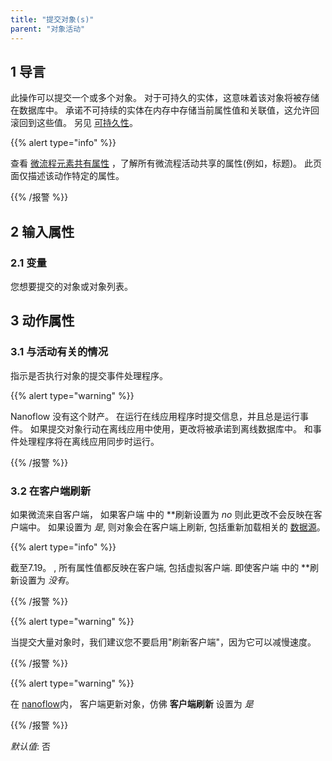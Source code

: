 ```yaml
---
title: "提交对象(s)"
parent: "对象活动"
---
```


## 1 导言

此操作可以提交一个或多个对象。 对于可持久的实体，这意味着该对象将被存储在数据库中。 承诺不可持续的实体在内存中存储当前属性值和关联值，这允许回滚回到这些值。 另见 [可持久性](persistability)。

{{% alert type="info" %}}

查看 [微流程元素共有属性](microflow-element-common-properties) ，了解所有微流程活动共享的属性(例如，标题)。 此页面仅描述该动作特定的属性。

{{% /报警 %}}

## 2 输入属性

### 2.1 变量

您想要提交的对象或对象列表。

## 3 动作属性

### 3.1 与活动有关的情况

指示是否执行对象的提交事件处理程序。

{{% alert type="warning" %}}

Nanoflow 没有这个财产。 在运行在线应用程序时提交信息，并且总是运行事件。 如果提交对象行动在离线应用中使用，更改将被承诺到离线数据库中。 和事件处理程序将在离线应用同步时运行。

{{% /报警 %}}

### 3.2 在客户端刷新

如果微流来自客户端， 如果客户端</strong> 中的 **刷新设置为 *no* 则此更改不会反映在客户端中。 如果设置为 *是*, 则对象会在客户端上刷新, 包括重新加载相关的 [数据源](data-sources)。</p>

{{% alert type="info" %}}

截至7.19。 , 所有属性值都反映在客户端, 包括虚拟客户端. 即使客户端</strong> 中的 **刷新设置为 *没有*。</p>

{{% /报警 %}}

{{% alert type="warning" %}}

当提交大量对象时，我们建议您不要启用"刷新客户端"，因为它可以减慢速度。

{{% /报警 %}}

{{% alert type="warning" %}}

在 [nanoflow](nanoflows)内， 客户端更新对象，仿佛 **客户端刷新** 设置为 *是*

{{% /报警 %}}

_默认值_: 否
